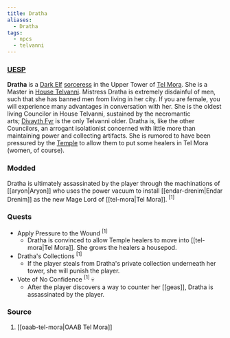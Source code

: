 ```yaml
---
title: Dratha
aliases:
  - Dratha
tags:
  - npcs
  - telvanni
---
```

### [UESP](https://en.uesp.net/wiki/Morrowind:Dratha)
**Dratha** is a [Dark Elf](https://en.uesp.net/wiki/Morrowind:Dark_Elf "Morrowind:Dark Elf") [sorceress](https://en.uesp.net/wiki/Morrowind:Sorcerer) in the Upper Tower of [Tel Mora](https://en.uesp.net/wiki/Morrowind:Tel_Mora "Morrowind:Tel Mora"). She is a Master in [House Telvanni](https://en.uesp.net/wiki/Morrowind:House_Telvanni "Morrowind:House Telvanni"). Mistress Dratha is extremely disdainful of men, such that she has banned men from living in her city. If you are female, you will experience many advantages in conversation with her. She is the oldest living Councilor in House Telvanni, sustained by the necromantic arts; [Divayth Fyr](https://en.uesp.net/wiki/Morrowind:Divayth_Fyr "Morrowind:Divayth Fyr") is the only Telvanni older. Dratha is, like the other Councilors, an arrogant isolationist concerned with little more than maintaining power and collecting artifacts. She is rumored to have been pressured by the [Temple](https://en.uesp.net/wiki/Morrowind:Tribunal_Temple "Morrowind:Tribunal Temple") to allow them to put some healers in Tel Mora (women, of course).
### Modded
Dratha is ultimately assassinated by the player through the machinations of [[aryon|Aryon]] who uses the power vacuum to install [[endar-drenim|Endar Drenim]] as the new Mage Lord of [[tel-mora|Tel Mora]]. <sup>[1]</sup>
### Quests
* Apply Pressure to the Wound <sup>[1]</sup>
	* Dratha is convinced to allow Temple healers to move into [[tel-mora|Tel Mora]]. She grows the healers a housepod.
* Dratha's Collections <sup>[1]</sup>
	* If the player steals from Dratha's private collection underneath her tower, she will punish the player.
* Vote of No Confidence <sup>[1]</sup> 💀
	* After the player discovers a way to counter her [[geas]], Dratha is assassinated by the player.
### Source
1. [[oaab-tel-mora|OAAB Tel Mora]]